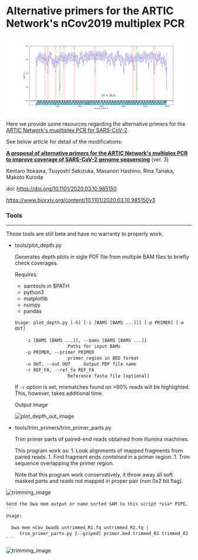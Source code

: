 # Alternative primers for the ARTIC Network's nCov2019 multiplex PCR

![GIF](https://raw.githubusercontent.com/ItokawaK/Alt_nCov2019_primers/master/nCoV_coverage.gif)

Here we provide some resources regarding the alternative primers for the [ARTIC Network's mupltiplex PCR for SARS-CoV-2](https://github.com/artic-network/artic-ncov2019).

See below article for detail of the modifications:

[**A proposal of alternative primers for the ARTIC Network's multiplex PCR to improve coverage of SARS-CoV-2 genome sequencing**](https://www.biorxiv.org/content/10.1101/2020.03.10.985150v3) (ver. 3)

 Kentaro Itokawa, Tsuyoshi Sekizuka, Masanori Hashino, Rina Tanaka, Makoto Kuroda

doi: https://doi.org/10.1101/2020.03.10.985150

https://www.biorxiv.org/content/10.1101/2020.03.10.985150v3

### Tools
-------
 Those tools are still beta and have no warranty to properly work.

- tools/plot_depth.py

   Generates depth plots in sigle PDF file from multiple BAM files to briefly check coverages.

   Requires:

     - samtools in $PATH
     - python3
     - matplotlib
     - numpy
     - pandas

  ```
  Usage: plot_depth.py [-h] [-i [BAMS [BAMS ...]]] [-p PRIMER] [-o OUT]

      -i [BAMS [BAMS ...]], --bams [BAMS [BAMS ...]]
                      Paths for input BAMs
      -p PRIMER, --primer PRIMER
                      primer_region in BED format
      -o OUT, --out OUT     Output PDF file name
      -r REF_FA, --ref_fa REF_FA
                      Reference fasta file [optional]
  ```
    If `-r` option is set, mismatches found on >80% reads will be highlighted. This, however, takes additional time.

    Output image

  ![plot_depth_out_image](https://user-images.githubusercontent.com/38896687/77901776-1ed5cb80-72bb-11ea-9b48-fa62a8bbc86a.png)


- tools/trim_primers/trim_primer_parts.py

    Trim primer parts of paired-end reads obtained from illumina machines.

    This program work as:
       1. Look alignments of mapped fragments from paired reads.
       1. Find fragment ends *contained* in a primer region.
       1. Trim sequence overlapping the primer region.

    Note that this program work conservatively, it throw away all soft masked parts and reads not mapped in proper pair (non 0x2 bit flag).

![trimming_image](https://user-images.githubusercontent.com/38896687/78016726-2a41f900-7386-11ea-8dfd-a3960ee3283f.PNG)

    Send the bwa mem output or name sorted SAM to this script *via* PIPE.
    ```
    Usage:

      bwa mem nCov_bwadb untrimmed_R1.fq untrimmed_R2.fq |
         trim_primer_parts.py [--gziped] primer.bed trimmed_R1 trimmed_R2
    ```
    

![trimming_image](https://user-images.githubusercontent.com/38896687/77902160-b89d7880-72bb-11ea-9ef6-9beaa33310bb.png)
